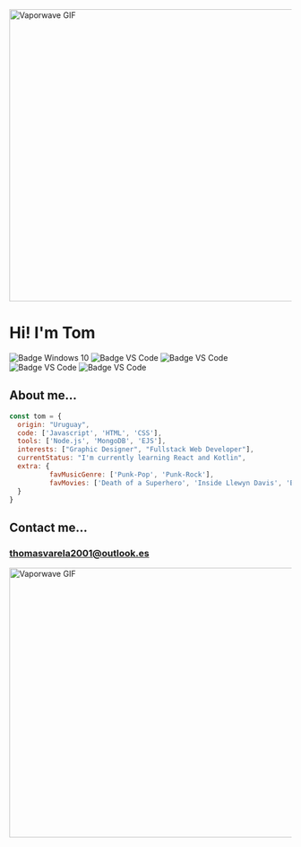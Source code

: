 <img src="https://media.giphy.com/media/Oy4nobvUxIonu/giphy.gif" width="900" height="521" alt="Vaporwave GIF"/>

# Hi! I'm Tom
![Badge Windows 10](https://img.shields.io/badge/OS-W%2010-orange?logo=windows&style=flat-square)
![Badge VS Code](https://img.shields.io/badge/IDE-VS%20Code-orange?logo=visualstudiocode&style=flat-square)
![Badge VS Code](https://img.shields.io/badge/Code-Javascript-orange?logo=javascript&style=flat-square)
![Badge VS Code](https://img.shields.io/badge/Code-Node.js-orange?logo=nodedotjs&style=flat-square)
![Badge VS Code](https://img.shields.io/badge/Code-jQuery-orange?logo=jquery&style=flat-square)
## About me...

```javascript
const tom = {
  origin: "Uruguay",
  code: ['Javascript', 'HTML', 'CSS'],
  tools: ['Node.js', 'MongoDB', 'EJS'],
  interests: ["Graphic Designer", "Fullstack Web Developer"],
  currentStatus: "I'm currently learning React and Kotlin",
  extra: {
          favMusicGenre: ['Punk-Pop', 'Punk-Rock'],
          favMovies: ['Death of a Superhero', 'Inside Llewyn Davis', 'Blue Valentine', 'Trainspotting'],
  }
}
```

## Contact me...
### thomasvarela2001@outlook.es


<img src="https://media.giphy.com/media/l2R09a5L5Bb6ppV7y/source.gif" width="900" height="481" alt="Vaporwave GIF"/>
